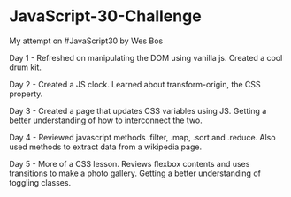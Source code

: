 # JavaScript-30-Challenge
My attempt on #JavaScript30 by Wes Bos

Day 1 - Refreshed on manipulating the DOM using vanilla js.  Created a cool drum kit.

Day 2 - Created a JS clock.  Learned about transform-origin, the CSS property.

Day 3 - Created a page that updates CSS variables using JS.  Getting a better understanding of how to interconnect the two.

Day 4 - Reviewed javascript methods .filter, .map, .sort and .reduce.  Also used methods to extract data from a wikipedia page.  

Day 5 - More of a CSS lesson.  Reviews flexbox contents and uses transitions to make a photo gallery.  Getting a better understanding of toggling classes.


